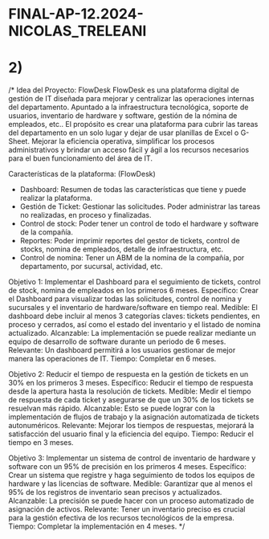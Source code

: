 # FINAL-AP-12.2024-NICOLAS_TRELEANI

# 2)
/*
Idea del Proyecto: FlowDesk
FlowDesk es una plataforma digital de gestión de IT diseñada para mejorar y centralizar las operaciones internas del departamento. Apuntado a la infraestructura tecnológica, soporte de usuarios, inventario de hardware y software, gestión de la nómina de empleados, etc.. El propósito es crear una plataforma para cubrir las tareas del departamento en un solo lugar y dejar de usar planillas de Excel o G-Sheet. Mejorar la eficiencia operativa, simplificar los procesos administrativos y brindar un acceso fácil y ágil a los recursos necesarios para el buen funcionamiento del área de IT.

Características de la plataforma: (FlowDesk)
- Dashboard: Resumen de todas las características que tiene y puede realizar la plataforma.
- Gestión de Ticket: Gestionar las solicitudes. Poder administrar las tareas no realizadas, en proceso y finalizadas.
- Control de stock: Poder tener un control de todo el hardware y software de la compañía.
- Reportes: Poder imprimir reportes del gestor de tickets, control de stocks, nomina de empleados, detalle de infraestructura, etc.
- Control de nomina: Tener un ABM de la nomina de la compañía, por departamento, por sucursal, actividad, etc.

Objetivo 1: Implementar el Dashboard para el seguimiento de tickets, control de stock, nomina de empleados en los primeros 6 meses.
  Específico: Crear el Dashboard para visualizar todas las solicitudes, control de nomina y sucursales y el inventario de hardware/software en tiempo real.
  Medible: El dashboard debe incluir al menos 3 categorías claves: tickets pendientes, en proceso y cerrados, así como el estado del inventario y el listado de nomina actualizado.
  Alcanzable: La implementación se puede realizar mediante un equipo de desarrollo de software durante un periodo de 6 meses.
  Relevante: Un dashboard permitirá a los usuarios gestionar de mejor manera las operaciones de IT.
  Tiempo: Completar en 6 meses.

Objetivo 2: Reducir el tiempo de respuesta en la gestión de tickets en un 30% en los primeros 3 meses.
  Específico: Reducir el tiempo de respuesta desde la apertura hasta la resolución de tickets.
  Medible: Medir el tiempo de respuesta de cada ticket y asegurarse de que un 30% de los tickets se resuelvan más rápido.
  Alcanzable: Esto se puede lograr con la implementación de flujos de trabajo y la asignación automatizada de tickets autonuméricos.
  Relevante: Mejorar los tiempos de respuestas, mejorará la satisfacción del usuario final y la eficiencia del equipo.
  Tiempo: Reducir el tiempo en 3 meses.

Objetivo 3: Implementar un sistema de control de inventario de hardware y software con un 95% de precisión en los primeros 4 meses.
  Específico: Crear un sistema que registre y haga seguimiento de todos los equipos de hardware y las licencias de software.
  Medible: Garantizar que al menos el 95% de los registros de inventario sean precisos y actualizados.
  Alcanzable: La precisión se puede hacer con un proceso automatizado de asignación de activos.
  Relevante: Tener un inventario preciso es crucial para la gestión efectiva de los recursos tecnológicos de la empresa.
  Tiempo: Completar la implementación en 4 meses.
*/
